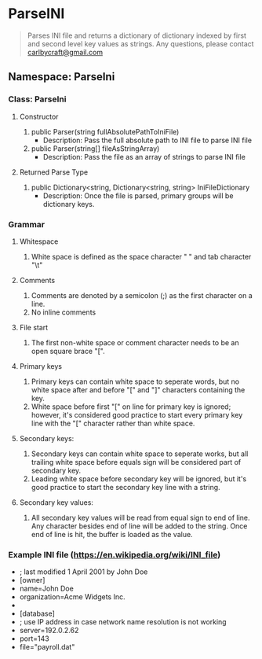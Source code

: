# ParseINI
> Parses INI file and returns a dictionary of dictionary indexed by first and second level key values as strings.
> Any questions, please contact carlbycraft@gmail.com 

## Namespace: ParseIni
### Class: ParseIni
1. Constructor
    1. public Parser(string fullAbsolutePathToIniFile)
        * Description: Pass the full absolute path to INI file to parse INI file 
    2. public Parser(string[] fileAsStringArray)
        * Description: Pass the file as an array of strings to parse INI file

2. Returned Parse Type
    1. public Dictionary<string, Dictionary<string, string> IniFileDictionary
        * Description: Once the file is parsed, primary groups will be dictionary keys.

### Grammar
1. Whitespace
    1. White space is defined as the space character " " and tab character "\t"

2. Comments
    1. Comments are denoted by a semicolon (;) as the first character on a line.
    2. No inline comments

3. File start
    1. The first non-white space or comment character needs to be an open square brace "[".

4. Primary keys
    1. Primary keys can contain white space to seperate words, but no white space after and before "[" and "]" characters containing the key.
    2. White space before first "[" on line for primary key is ignored; however, it's considered good practice to start every primary key line with the "[" character rather than white space.
    
5. Secondary keys:
    1. Secondary keys can contain white space to seperate works, but all trailing white space before equals sign will be considered part of secondary key.
    2. Leading white space before secondary key will be ignored, but it's good practice to start the secondary key line with a string.
    
6. Secondary key values:
    1. All secondary key values will be read from equal sign to end of line. Any character besides end of line will be added to the string. Once end of line is hit, the buffer is loaded as the value.
    
### Example INI file (https://en.wikipedia.org/wiki/INI_file)
- ; last modified 1 April 2001 by John Doe
- [owner] 
- name=John Doe 
- organization=Acme Widgets Inc. 
-
- [database]
- ; use IP address in case network name resolution is not working 
- server=192.0.2.62    
- port=143 
- file="payroll.dat" 
